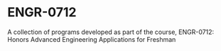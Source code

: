 # ENGR-0712
A collection of programs developed as part of the course, ENGR-0712: Honors Advanced Engineering Applications for Freshman
